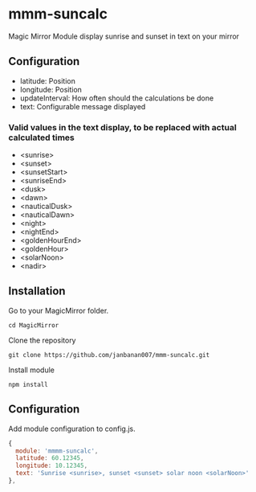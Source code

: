 # mmm-suncalc
Magic Mirror Module display sunrise and sunset in text on your mirror

## Configuration
- latitude: Position
- longitude: Position
- updateInterval: How often should the calculations be done
- text: Configurable message displayed

### Valid values in the text display, to be replaced with actual calculated times

- \<sunrise\>
- \<sunset\>
- \<sunsetStart\>
- \<sunriseEnd\>
- \<dusk\>
- \<dawn\>
- \<nauticalDusk\>
- \<nauticalDawn\>
- \<night\>
- \<nightEnd\>
- \<goldenHourEnd\>
- \<goldenHour\>
- \<solarNoon\>
- \<nadir\>

## Installation

Go to your MagicMirror folder.

`cd MagicMirror`

Clone the repository

`git clone https://github.com/janbanan007/mmm-suncalc.git`

Install module

`npm install`

## Configuration

Add module configuration to config.js.

```js
{
  module: 'mmmm-suncalc',
  latitude: 60.12345,
  longitude: 10.12345,
  text: 'Sunrise <sunrise>, sunset <sunset> solar noon <solarNoon>' 
},
```
